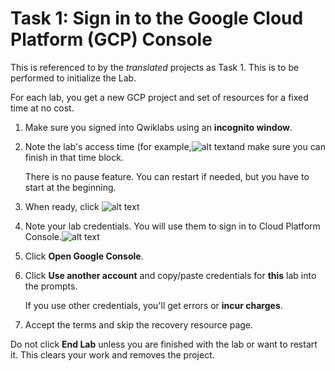 # Task 1: Sign in to the Google Cloud Platform (GCP) Console

This is referenced to by the *translated* projects as Task 1. This is to be performed to initialize the Lab.

For each lab, you get a new GCP project and set of resources for a fixed time at no cost.

1. Make sure you signed into Qwiklabs using an **incognito window**.

2. Note the lab's access time (for example,![alt text](https://cdn.qwiklabs.com/aZQJ4BT7uCmM9XR6BTXgTRP1Hfu1T7q6V%2BcnbdEsbpU%3D)and make sure you can finish in that time block.

   There is no pause feature. You can restart if needed, but you have to start at the beginning.

3. When ready, click ![alt text](https://cdn.qwiklabs.com/XE8x7uvQokyubNwnYKKc%2BvBBNrMlo5iNZiDDzQQ3Ddo%3D)

4. Note your lab credentials. You will use them to sign in to Cloud Platform Console.![alt text](https://cdn.qwiklabs.com/0d78dhX6IVMVWmixCPPSBbmi5O2GPokCXf1Ps1AkTgI%3D)

5. Click **Open Google Console**.

6. Click **Use another account** and copy/paste credentials for **this** lab into the prompts.

   If you use other credentials, you'll get errors or **incur charges**.

7. Accept the terms and skip the recovery resource page.  

Do not click **End Lab** unless you are finished with the lab or want to restart it. This clears your work and removes the project.
